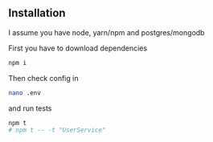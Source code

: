 ## Installation

I assume you have node, yarn/npm and postgres/mongodb

First you have to download dependencies
```bash
npm i
```

Then check config in
```bash
nano .env
```

and run tests
```bash
npm t
# npm t -- -t "UserService"
```

